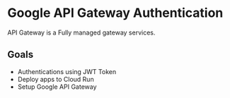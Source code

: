 # Google API Gateway Authentication

API Gateway is a Fully managed gateway services. 

## Goals
 - Authentications using JWT Token
 - Deploy apps to Cloud Run
 - Setup Google API Gateway